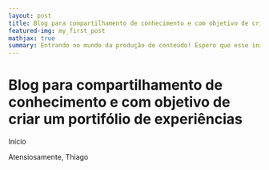 ```yaml
---
layout: post
title: Blog para compartilhamento de conhecimento e com objetivo de criar um portifólio de experiências
featured-img: my_first_post
mathjax: true
summary: Entrando no mundo da produção de conteúdo! Espero que esse início me leve para uma jornada cheia de descobertas.
---
```


# Blog para compartilhamento de conhecimento e com objetivo de criar um portifólio de experiências

Início

Atensiosamente, 
Thiago


